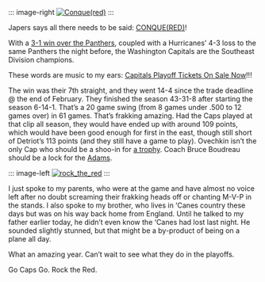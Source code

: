 ::: image-right
[![Conque(red)](https://rawgit.com/devhawk/devhawk.github.io/master/images/blog/Conque(red)_3.jpg)](http://japersrink.blogspot.com/2008/04/southeast-division.html)
:::

Japers says all there needs to be said:
[CONQUE(RED)](http://japersrink.blogspot.com/2008/04/southeast-division.html)!

With a [3-1 win over the
Panthers](http://capitals.nhl.com/team/app?gameNumber=1221&gameType=2&page=Recap&season=20072008&service=page),
coupled with a Hurricanes’ 4-3 loss to the same Panthers the night
before, the Washington Capitals are the Southeast Division champions.

These words are music to my ears: [Capitals Playoff Tickets On Sale
Now](http://capitals.nhl.com/team/app/?service=page&page=NewsPage&articleid=359323)!!!

The win was their 7th straight, and they went 14-4 since the trade
deadline @ the end of February. They finished the season 43-31-8 after
starting the season 6-14-1. That’s a 20 game swing (from 8 games under
.500 to 12 games over) in 61 games. That’s frakking amazing. Had the
Caps played at that clip all season, they would have ended up with
around 109 points, which would have been good enough for first in the
east, though still short of Detriot’s 113 points (and they still have a
game to play). Ovechkin isn’t the only Cap who should be a shoo-in for
[a trophy](http://www2.nhl.com/trophies/hart.html). Coach Bruce Boudreau
should be a lock for the
[Adams](http://www.nhl.com/trophies/adams.html).

::: image-left
[![rock\_the\_red](https://rawgit.com/devhawk/devhawk.github.io/master/images/blog/rock_the_red_3.png)](http://capitals.nhl.com)
:::

I just spoke to my parents, who were at the game and have almost no
voice left after no doubt screaming their frakking heads off or chanting
M-V-P in the stands. I also spoke to my brother, who lives in ‘Canes
country these days but was on his way back home from England. Until he
talked to my father earlier today, he didn’t even know the ‘Canes had
lost last night. He sounded slightly stunned, but that might be a
by-product of being on a plane all day.

What an amazing year. Can’t wait to see what they do in the playoffs.

Go Caps Go. Rock the Red.
